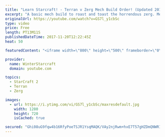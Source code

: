 ```yaml
---
title: "Learn Starcraft! - Terran v Zerg Mech Build Order! (Updated 2018)"
excerpt: "A basic mech build to roast and toast the horrendous zerg. Meant for lower level players looking for some direction! -- Watch live at https://www.twitch.tv/wintergaming"
originalUrl: https://youtube.com/watch?v=GS7l_y1cbSc
type: video
price: Free
length: PT13M11S
publishedDateTime: 2017-11-20T12:22:45Z
heat: 50

featuredContent: "<iframe width=\"800\" height=\"500\" frameborder=\"0\" src=\"https://www.youtube.com/embed/GS7l_y1cbSc\" allow=\"accelerometer; autoplay; encrypted-media; gyroscope; picture-in-picture\" allowfullscreen></iframe>"

provider:
  name: WinterStarcraft
  domain: youtube.com

topics:
  - StarCraft 2
  - Terran
  - Zerg

images:
  - url: https://i.ytimg.com/vi/GS7l_y1cbSc/maxresdefault.jpg
    width: 1280
    height: 720
    isCached: true

secured: "Ghi08uG9fqw4b16RfyPoeTSJR1YsqMAQK/VAy2njRwm+hxE7T57gHZDmQNWR1UtZYNHcclC7e2UC1xFX8EA5Kn3Tfp1uWlnug4GfTDbKVodTn88A/fh0Iw/qSGVItn0VBJbUknuBwHiEhEdN/BPhl1QzaZMSaz2ZIS8oezOmVitIYUZY33Fssw75ScO882+Tj6uHrOJwaFyG7ika9FXzH5K/UrSLPzLARy/eaAn8IUnOjsw3QGeQrDQVL+Ac4Fi8p+7Ooz0uDdD8zvn/zHlVvBFe83XipQnFDpNjp+dIBNnZWeb4P9FMXbJiwCCrc96et90wnql4XnZk8PE2p2Xec4TIS7YFdR0e5ZgWBVDUkDmUXj6GfsWQczrhCEEeNiEQUekz+cUDosf3V/TgIk1pNa8UtestT1SXcAZbiQU2yhE=;Kgh5cJsr/8zcpBIMG+z92Q=="
---
```


